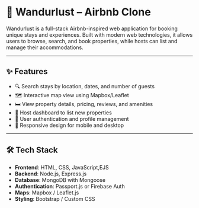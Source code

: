# 🏡 Wandurlust – Airbnb Clone

Wandurlust is a full-stack Airbnb-inspired web application for booking unique stays and experiences. Built with modern web technologies, it allows users to browse, search, and book properties, while hosts can list and manage their accommodations.

---

## ✨ Features

- 🔍 Search stays by location, dates, and number of guests
- 🗺️ Interactive map view using Mapbox/Leaflet
- 🛏️ View property details, pricing, reviews, and amenities
- 📝 Host dashboard to list new properties
- 🔐 User authentication and profile management
- 📱 Responsive design for mobile and desktop

---

## 🛠️ Tech Stack

- **Frontend**: HTML, CSS, JavaScript,EJS
- **Backend**: Node.js, Express.js
- **Database**: MongoDB with Mongoose
- **Authentication**: Passport.js or Firebase Auth
- **Maps**: Mapbox / Leaflet.js
- **Styling**: Bootstrap / Custom CSS
